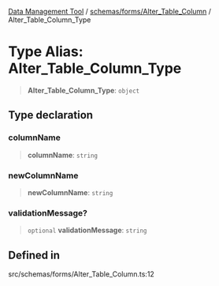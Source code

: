 [Data Management Tool](../../../../index.md) / [schemas/forms/Alter\_Table\_Column](../index.md) / Alter\_Table\_Column\_Type

# Type Alias: Alter\_Table\_Column\_Type

> **Alter\_Table\_Column\_Type**: `object`

## Type declaration

### columnName

> **columnName**: `string`

### newColumnName

> **newColumnName**: `string`

### validationMessage?

> `optional` **validationMessage**: `string`

## Defined in

src/schemas/forms/Alter\_Table\_Column.ts:12
